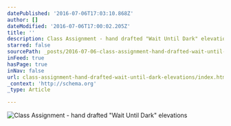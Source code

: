 ```yaml
---
datePublished: '2016-07-06T17:03:10.868Z'
author: []
dateModified: '2016-07-06T17:00:02.205Z'
title: ''
description: Class Assignment - hand drafted "Wait Until Dark" elevations
starred: false
sourcePath: _posts/2016-07-06-class-assignment-hand-drafted-wait-until-dark-elevations.md
inFeed: true
hasPage: true
inNav: false
url: class-assignment-hand-drafted-wait-until-dark-elevations/index.html
_context: 'http://schema.org'
_type: Article

---
```

![Class Assignment - hand drafted "Wait Until Dark" elevations](https://imgflo.herokuapp.com/graph/vahj1ThiexotieMo/15b1f7c236ee517e11a7757ed9d42b1f/croprotate.jpg?cropheight=5223&cropwidth=7368&degrees=0&input=https%3A%2F%2Fthe-grid-user-content.s3-us-west-2.amazonaws.com%2F6b5d2129-63a7-47ff-ab43-039f5ccd0e62.jpg&x=0&y=0)